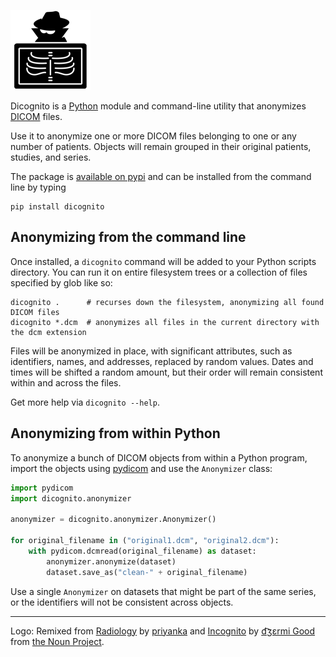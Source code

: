 ![Dicognito logo](https://github.com/blairconrad/dicognito/raw/main/assets/dicognito_128.png "Dicognito logo")

Dicognito is a [Python](https://www.python.org/) module and command-line utility that anonymizes
[DICOM](https://www.dicomstandard.org/) files.

Use it to anonymize one or more DICOM files belonging to one or any number of patients. Objects will remain grouped
in their original patients, studies, and series.

The package is [available on pypi](https://pypi.org/project/dicognito/) and can be installed from the command line by typing

```
pip install dicognito
```

## Anonymizing from the command line

Once installed, a `dicognito` command will be added to your Python scripts directory.
You can run it on entire filesystem trees or a collection of files specified by glob like so:

```
dicognito .      # recurses down the filesystem, anonymizing all found DICOM files
dicognito *.dcm  # anonymizes all files in the current directory with the dcm extension
```

Files will be anonymized in place, with significant attributes, such as identifiers, names, and
addresses, replaced by random values. Dates and times will be shifted a random amount, but their
order will remain consistent within and across the files.

Get more help via `dicognito --help`.

## Anonymizing from within Python

To anonymize a bunch of DICOM objects from within a Python program, import the objects using
[pydicom](https://pydicom.github.io/) and use the `Anonymizer` class:

```python
import pydicom
import dicognito.anonymizer

anonymizer = dicognito.anonymizer.Anonymizer()

for original_filename in ("original1.dcm", "original2.dcm"):
    with pydicom.dcmread(original_filename) as dataset:
        anonymizer.anonymize(dataset)
        dataset.save_as("clean-" + original_filename)
```

Use a single `Anonymizer` on datasets that might be part of the same series, or the identifiers will not be
consistent across objects.

----
Logo: Remixed from [Radiology](https://thenounproject.com/search/?q=x-ray&i=1777366)
by [priyanka](https://thenounproject.com/creativepriyanka/) and [Incognito](https://thenounproject.com/search/?q=incognito&i=7572) by [d͡ʒɛrmi Good](https://thenounproject.com/geremygood/) from [the Noun Project](https://thenounproject.com/).
